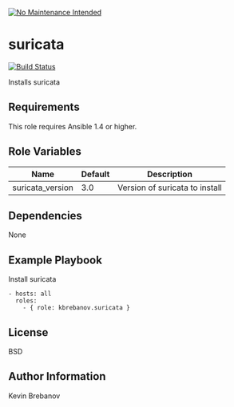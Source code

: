 [![No Maintenance Intended](http://unmaintained.tech/badge.svg)](http://unmaintained.tech/)

suricata
========

[![Build Status](https://travis-ci.org/kbrebanov/ansible-suricata.svg?branch=master)](https://travis-ci.org/kbrebanov/ansible-suricata)

Installs suricata

Requirements
------------

This role requires Ansible 1.4 or higher.

Role Variables
--------------

| Name             | Default | Description                    |
|------------------|---------|--------------------------------|
| suricata_version | 3.0     | Version of suricata to install |

Dependencies
------------

None

Example Playbook
----------------

Install suricata
```
- hosts: all
  roles:
    - { role: kbrebanov.suricata }
```

License
-------

BSD

Author Information
------------------

Kevin Brebanov
